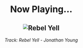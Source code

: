 <div align="center"> 
<h1>Now Playing...</h1>

![Rebel Yell](https://i.scdn.co/image/ab67616d00001e02bcaec34ce0a3891b90a3ef2d)
--
_<p>Track: Rebel Yell - Jonathan Young </p>_
</div>
